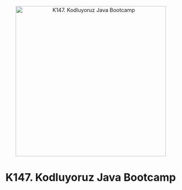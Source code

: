 <p align="center">
  <img width="400" src="https://user-images.githubusercontent.com/46992725/204098962-d61e3a6b-d456-49c9-bf47-c4f5c755b5c1.png" alt="K147. Kodluyoruz Java Bootcamp">
</p>

<h1 align="center"><strong>K147. Kodluyoruz Java Bootcamp</strong></h1>


